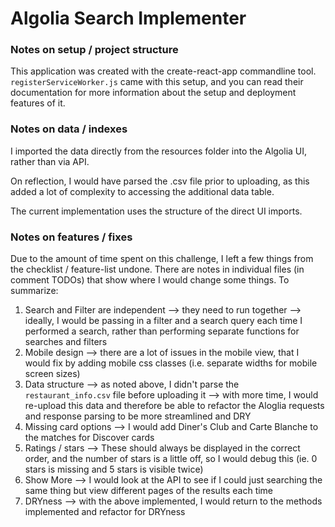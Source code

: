 # Algolia Search Implementer

### Notes on setup / project structure
This application was created with the create-react-app commandline tool. `registerServiceWorker.js` came with this setup, and you can read their documentation for more information about the setup and deployment features of it.

### Notes on data / indexes
I imported the data directly from the resources folder into the Algolia UI, rather than via API.

On reflection, I would have parsed the .csv file prior to uploading, as this added a lot of complexity to accessing the additional data table.

The current implementation uses the structure of the direct UI imports.

### Notes on features / fixes
Due to the amount of time spent on this challenge, I left a few things from the checklist / feature-list undone.
There are notes in individual files (in comment TODOs) that show where I would change some things.
To summarize:
1. Search and Filter are independent --> they need to run together --> ideally, I would be passing in a filter and a search query each time I performed a search, rather than performing separate functions for searches and filters
2. Mobile design --> there are a lot of issues in the mobile view, that I would fix by adding mobile css classes (i.e. separate widths for mobile screen sizes)
3. Data structure --> as noted above, I didn't parse the `restaurant_info.csv` file before uploading it --> with more time, I would re-upload this data and therefore be able to refactor the Aloglia requests and response parsing to be more streamlined and DRY
4. Missing card options --> I would add Diner's Club and Carte Blanche to the matches for Discover cards
5. Ratings / stars --> These should always be displayed in the correct order, and the number of stars is a little off, so I would debug this (ie. 0 stars is missing and 5 stars is visible twice)
6. Show More --> I would look at the API to see if I could just searching the same thing but view different pages of the results each time
7. DRYness --> with the above implemented, I would return to the methods implemented and refactor for DRYness
